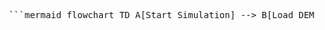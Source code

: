<pre> ```mermaid flowchart TD A[Start Simulation] --> B[Load DEM of Bnaslawa Area] B --> C[Perform Sink Fill Operation] C --> D[Generate Flow Direction Raster] D --> E[Generate Flow Accumulation Raster] E --> F{Define Stream Threshold?} F -- Yes --> G[Extract Streams] G --> H[Delineate Watersheds/Basins] H --> I[Overlay with Rainfall & Land Use] I --> J[Simulate Inundation Areas] J --> K[Generate Flood Risk Map] K --> L[Export Maps & Report] L --> M[End Simulation] F -- No --> N[Adjust Threshold] N --> F ``` </pre>
